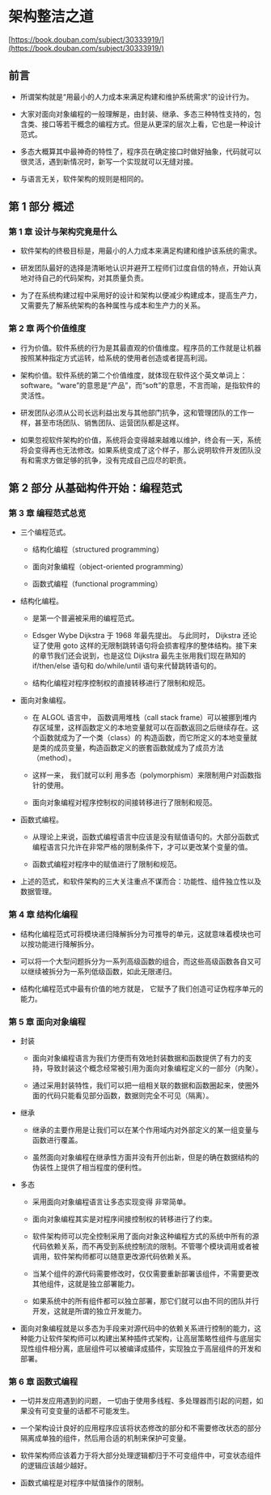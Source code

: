 # 架构整洁之道

[https://book.douban.com/subject/30333919/](https://book.douban.com/subject/30333919/)

## 前言

- 所谓架构就是“用最小的人力成本来满足构建和维护系统需求”的设计行为。

- 大家对面向对象编程的一般理解是，由封装、继承、多态三种特性支持的，包含类、接口等若干概念的编程方式。但是从更深的层次上看，它也是一种设计范式。

- 多态大概算其中最神奇的特性了，程序员在确定接口时做好抽象，代码就可以很灵活，遇到新情况时，新写一个实现就可以无缝对接。

- 与语言无关，软件架构的规则是相同的。

## 第 1 部分 概述

### 第 1 章 设计与架构究竟是什么

- 软件架构的终极目标是，用最小的人力成本来满足构建和维护该系统的需求。

- 研发团队最好的选择是清晰地认识并避开工程师们过度自信的特点，开始认真地对待自己的代码架构，对其质量负责。

- 为了在系统构建过程中采用好的设计和架构以便减少构建成本，提高生产力，又需要先了解系统架构的各种属性与成本和生产力的关系。

### 第 2 章 两个价值维度

- 行为价值。软件系统的行为是其最直观的价值维度。程序员的工作就是让机器按照某种指定方式运转，给系统的使用者创造或者提高利润。

- 架构价值。软件系统的第二个价值维度，就体现在软件这个英文单词上：software。“ware”的意思是“产品”，而“soft”的意思，不言而喻，是指软件的灵活性。

- 研发团队必须从公司长远利益出发与其他部门抗争，这和管理团队的工作一样，甚至市场团队、销售团队、运营团队都是这样。

- 如果忽视软件架构的价值，系统将会变得越来越难以维护，终会有一天，系统将会变得再也无法修改。如果系统变成了这个样子，那么说明软件开发团队没有和需求方做足够的抗争，没有完成自己应尽的职责。

## 第 2 部分 从基础构件开始：编程范式

### 第 3 章 编程范式总览

- 三个编程范式。

  - 结构化编程（structured programming）

  - 面向对象编程（object-oriented programming）

  - 函数式编程（functional programming）

- 结构化编程。

  - 是第一个普遍被采用的编程范式。

  - Edsger Wybe Dijkstra 于 1968 年最先提出。 与此同时， Dijkstra 还论证了使用 goto 这样的无限制跳转语句将会损害程序的整体结构。接下来的章节我们还会说到，也是这位 Dijkstra 最先主张用我们现在熟知的 if/then/else 语句和 do/while/until 语句来代替跳转语句的。

  - 结构化编程对程序控制权的直接转移进行了限制和规范。

- 面向对象编程。

  - 在 ALGOL 语言中， 函数调用堆栈（call stack frame）可以被挪到堆内存区域里，这样函数定义的本地变量就可以在函数返回之后继续存在。这个函数就成为了一个类（class）的 构造函数，而它所定义的本地变量就是类的成员变量，构造函数定义的嵌套函数就成为了成员方法（method）。

  - 这样一来， 我们就可以利 用多态（polymorphism）来限制用户对函数指针的使用。

  - 面向对象编程对程序控制权的间接转移进行了限制和规范。

- 函数式编程。

  - 从理论上来说，函数式编程语言中应该是没有赋值语句的。大部分函数式编程语言只允许在非常严格的限制条件下，才可以更改某个变量的值。

  - 函数式编程对程序中的赋值进行了限制和规范。

- 上述的范式，和软件架构的三大关注重点不谋而合：功能性、组件独立性以及数据管理。

### 第 4 章 结构化编程

- 结构化编程范式可将模块递归降解拆分为可推导的单元，这就意味着模块也可以按功能进行降解拆分。

- 可以将一个大型问题拆分为一系列高级函数的组合，而这些高级函数各自又可以继续被拆分为一系列低级函数，如此无限递归。

- 结构化编程范式中最有价值的地方就是， 它赋予了我们创造可证伪程序单元的能力。

### 第 5 章 面向对象编程

- 封装

  - 面向对象编程语言为我们方便而有效地封装数据和函数提供了有力的支持，导致封装这个概念经常被引用为面向对象编程定义的一部分（内聚）。

  - 通过采用封装特性，我们可以把一组相关联的数据和函数圈起来，使圈外面的代码只能看见部分函数，数据则完全不可见（隔离）。

- 继承

  - 继承的主要作用是让我们可以在某个作用域内对外部定义的某一组变量与函数进行覆盖。

  - 虽然面向对象编程在继承性方面并没有开创出新，但是的确在数据结构的伪装性上提供了相当程度的便利性。

- 多态

  - 采用面向对象编程语言让多态实现变得 非常简单。

  - 面向对象编程其实是对程序间接控制权的转移进行了约束。

  - 软件架构师可以完全控制采用了面向对象这种编程方式的系统中所有的源代码依赖关系，而不再受到系统控制流的限制。不管哪个模块调用或者被调用，软件架构师都可以随意更改源代码依赖关系。

  - 当某个组件的源代码需要修改时，仅仅需要重新部署该组件，不需要更改其他组件，这就是独立部署能力。

  - 如果系统中的所有组件都可以独立部署，那它们就可以由不同的团队并行开发，这就是所谓的独立开发能力。

- 面向对象编程就是以多态为手段来对源代码中的依赖关系进行控制的能力，这种能力让软件架构师可以构建出某种插件式架构，让高层策略性组件与底层实现性组件相分离，底层组件可以被编译成插件，实现独立于高层组件的开发和部署。

### 第 6 章 函数式编程

- 一切并发应用遇到的问题， 一切由于使用多线程、多处理器而引起的问题，如果没有可变变量的话都不可能发生。

- 一个架构设计良好的应用程序应该将状态修改的部分和不需要修改状态的部分隔离成单独的组件，然后用合适的机制来保护可变量。

- 软件架构师应该着力于将大部分处理逻辑都归于不可变组件中，可变状态组件的逻辑应该越少越好。

- 函数式编程是对程序中赋值操作的限制。
